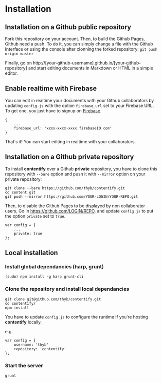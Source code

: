 Installation
============

Installation on a Github public repository
------------------------------------------

Fork this repository on your account. Then, to build the Github Pages, Github need a push. To do it, you can simply change a file with the Github Interface or using the console after clonning the forked repository: `git push origin master`

Finally, go on http://[your-github-username].github.io/[your-github-repository] and start editing documents in Markdown or HTML in a simple editor.

Enable realtime with Firebase
-----------------------------

You can edit in realtime your documents with your Github collaborators by updating `config.js` with the option `firebase_url` set to your Firebase URL. To get one, you just have to signup on [Firebase](https://firebase.com).

    {
        ...
        firebase_url: 'xxxx-xxxx-xxxx.firebaseIO.com'
    }

That's it! You can start editing in realtime with your collaborators.

Installation on a Github private repository
-------------------------------------------

To install **contentify** over a Github **private** repository, you have to clone this repository with `--bare` option and push it with `--mirror` option on your private repository:

    git clone --bare https://github.com/thyb/contentify.git
    cd content.git
    git push --mirror https://github.com/YOUR-LOGIN/YOUR-REPO.git

Then, to disable the Github Pages to be displayed by non collaborator users, Go in https://github.com/LOGIN/REPO, and update `config.js` to put the option `private` set to `true`.

    var config = {
        ...
        private: true
    };

Local installation
------------------

### Install global dependancies (harp, grunt)

    (sudo) npm install -g harp grunt-cli

### Clone the repository and install local dependancies

    git clone git@github.com/thyb/contentify.git
    cd contentify/
    npm install

You have to update `config.js` to configure the runtime if you're hosting **contentify** locally.

e.g.

    var config = {
        username: 'thyb'
        repository: 'contentify'
    };

### Start the server

    grunt
